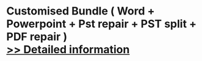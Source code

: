 # Customised Bundle ( Word + Powerpoint + Pst repair + PST split + PDF repair )<br />[>> Detailed information](https://secure.element5.com/esales/product.html?productid=300490068&affiliateid=200057808)